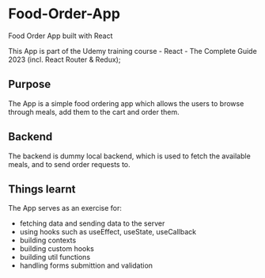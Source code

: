 # Food-Order-App
Food Order App built with React

This App is part of the Udemy training course - React - The Complete Guide 2023 (incl. React Router & Redux);

## Purpose
The App is a simple food ordering app which allows the users to browse through meals, add them to the cart and order them. 

## Backend
The backend is dummy local backend, which is used to fetch the available meals, and to send order requests to. 

## Things learnt
The App serves as an exercise for:
- fetching data and sending data to the server
- using hooks such as useEffect, useState, useCallback
- building contexts
- building custom hooks
- building util functions
- handling forms submittion and validation


